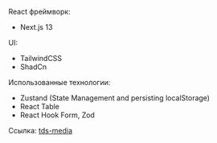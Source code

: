 React фреймворк:

- Next.js 13

UI:

- TailwindCSS
- ShadCn

Использованные технологии:

- Zustand (State Management and persisting localStorage)
- React Table
- React Hook Form, Zod

Ссылка: [tds-media](https://majestic-semolina-5bb285.netlify.app)
